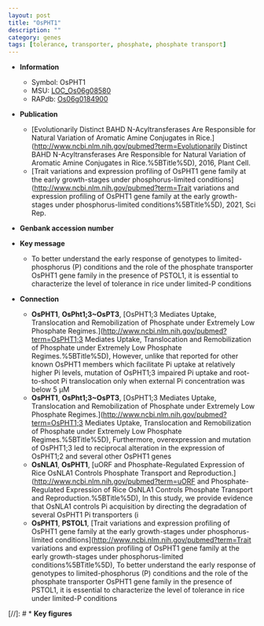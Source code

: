 ```yaml
---
layout: post
title: "OsPHT1"
description: ""
category: genes
tags: [tolerance, transporter, phosphate, phosphate transport]
---
```


* **Information**  
    + Symbol: OsPHT1  
    + MSU: [LOC_Os06g08580](http://rice.uga.edu/cgi-bin/ORF_infopage.cgi?orf=LOC_Os06g08580)  
    + RAPdb: [Os06g0184900](http://rapdb.dna.affrc.go.jp/viewer/gbrowse_details/irgsp1?name=Os06g0184900)  

* **Publication**  
    + [Evolutionarily Distinct BAHD N-Acyltransferases Are Responsible for Natural Variation of Aromatic Amine Conjugates in Rice.](http://www.ncbi.nlm.nih.gov/pubmed?term=Evolutionarily Distinct BAHD N-Acyltransferases Are Responsible for Natural Variation of Aromatic Amine Conjugates in Rice.%5BTitle%5D), 2016, Plant Cell.
    + [Trait variations and expression profiling of OsPHT1 gene family at the early growth-stages under phosphorus-limited conditions](http://www.ncbi.nlm.nih.gov/pubmed?term=Trait variations and expression profiling of OsPHT1 gene family at the early growth-stages under phosphorus-limited conditions%5BTitle%5D), 2021, Sci Rep.

* **Genbank accession number**  

* **Key message**  
    + To better understand the early response of genotypes to limited-phosphorus (P) conditions and the role of the phosphate transporter OsPHT1 gene family in the presence of PSTOL1, it is essential to characterize the level of tolerance in rice under limited-P conditions

* **Connection**  
    + __OsPHT1__, __OsPht1;3~OsPT3__, [OsPHT1;3 Mediates Uptake, Translocation and Remobilization of Phosphate under Extremely Low Phosphate Regimes.](http://www.ncbi.nlm.nih.gov/pubmed?term=OsPHT1;3 Mediates Uptake, Translocation and Remobilization of Phosphate under Extremely Low Phosphate Regimes.%5BTitle%5D),  However, unlike that reported for other known OsPHT1 members which facilitate Pi uptake at relatively higher Pi levels, mutation of OsPHT1;3 impaired Pi uptake and root-to-shoot Pi translocation only when external Pi concentration was below 5 μM
    + __OsPHT1__, __OsPht1;3~OsPT3__, [OsPHT1;3 Mediates Uptake, Translocation and Remobilization of Phosphate under Extremely Low Phosphate Regimes.](http://www.ncbi.nlm.nih.gov/pubmed?term=OsPHT1;3 Mediates Uptake, Translocation and Remobilization of Phosphate under Extremely Low Phosphate Regimes.%5BTitle%5D),  Furthermore, overexpression and mutation of OsPHT1;3 led to reciprocal alteration in the expression of OsPHT1;2 and several other OsPHT1 genes
    + __OsNLA1__, __OsPHT1__, [uORF and Phosphate-Regulated Expression of Rice OsNLA1 Controls Phosphate Transport and Reproduction.](http://www.ncbi.nlm.nih.gov/pubmed?term=uORF and Phosphate-Regulated Expression of Rice OsNLA1 Controls Phosphate Transport and Reproduction.%5BTitle%5D),  In this study, we provide evidence that OsNLA1 controls Pi acquisition by directing the degradation of several OsPHT1 Pi transporters (i
    + __OsPHT1__, __PSTOL1__, [Trait variations and expression profiling of OsPHT1 gene family at the early growth-stages under phosphorus-limited conditions](http://www.ncbi.nlm.nih.gov/pubmed?term=Trait variations and expression profiling of OsPHT1 gene family at the early growth-stages under phosphorus-limited conditions%5BTitle%5D), To better understand the early response of genotypes to limited-phosphorus (P) conditions and the role of the phosphate transporter OsPHT1 gene family in the presence of PSTOL1, it is essential to characterize the level of tolerance in rice under limited-P conditions

[//]: # * **Key figures**  


